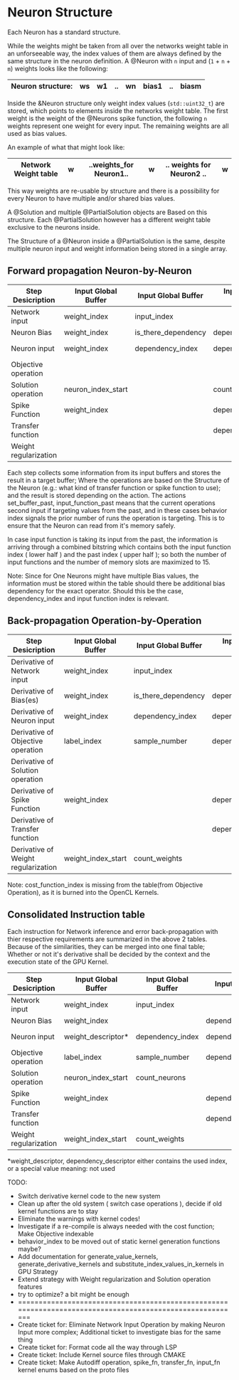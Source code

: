 # Neuron Structure


Each Neuron has a standard structure.

While the weights might be taken from all over the networks weight table in an unforseeable way, the index values of them are always defined by the same structure in the neuron definition. A @Neuron with `n` input and (`1` + `n` + `m`) weights looks like the following:

| Neuron structure: | ws | w1 | .. | wn | bias1 | .. | biasm |
|------------------|----|----|----|----|-------|----|-------|

Inside the &Neuron structure only weight index values (`std::uint32_t`) are stored, which points to elements inside the networks weight table. The first weight is the weight of the @Neurons spike function, the following `n` weights represent one weight for every input. The remaining weights are all used as bias values.

An example of what that might look like:

| Network Weight table | w|  ..weights_for Neuron1.. |w| .. weights for Neuron2 .. | w |
|----------------------|--|--------------------------|-|---------------------------|---|

This way weights are re-usable by structure and there is a possibility for every Neuron to have multiple and/or shared bias values.

A @Solution and multiple @PartialSolution objects are Based on this structure. Each @PartialSolution however has a different weight table exclusive to the neurons inside.

The Structure of a @Neuron inside a @PartialSolution is the same, despite multiple neuron input and weight information being stored in a single array.

## Forward propagation Neuron-by-Neuron

| Step Desicription       | Input Global Buffer | Input Global Buffer | Input Global Buffer | Input Global Buffer | Behavior Index                    |
|-------------------------|---------------------|---------------------|---------------------|---------------------|-----------------------------------|
| Network input           | weight_index        | input_index         |                     | operation_index     |                                   |
| Neuron Bias             | weight_index        | is_there_dependency | dependency_index    | operation_index     | input_function_index(optional)    |
| Neuron input            | weight_index        | dependency_index    | dependency_index    | operation_index     | input_function_index + past_index |
| Objective operation     |                     |                     |                     |                     |                                   |
| Solution operation      | neuron_index_start  |                     | count_neurons       |                     |                                   |
| Spike Function          | weight_index        |                     | dependency_index    | operation_index     | spike_function_index              |
| Transfer function       |                     |                     | dependency_index    | operation_index     | transfer_function_index           |
| Weight regularization   |                     |                     |                     |                     |                                   |

Each step collects some information from its input buffers and stores the result in a target buffer; Where the operations are based on the Structure of the Neuron (e.g.: what kind of transfer function or spike function to use); and the result is stored depending on the action. The actions set_buffer_past, input_function_past means that the current operations second input if targeting values from the past, and in these cases behavior index signals the prior number of runs the operation is targeting. This is to ensure that the Neuron can read from it's memory safely.

In case input function is taking its input from the past, the information is arriving through a combined bitstring which contains both the input function index ( lower half ) and the past index ( upper half ); so both the number of input functions and the number of memory slots are maximized to 15.

Note: Since for One Neurons might have multiple Bias values, the information must be stored within the table should there be additional bias dependency for the exact operator. Should this be the case, dependency_index and input function index is relevant.


## Back-propagation Operation-by-Operation

| Step Desicription                    | Input Global Buffer | Input Global Buffer       | Input Global Buffer | Input Global Buffer | Behavior Index                    |
|--------------------------------------|---------------------|---------------------------|---------------------|---------------------|-----------------------------------|
| Derivative of Network input          | weight_index        | input_index               |                     | operation_index     |                                   |
| Derivative of Bias(es)               | weight_index        | is_there_dependency       | dependency_index    | operation_index     | input_function_index(optional)    |
| Derivative of Neuron input           | weight_index        | dependency_index          | dependency_index    | operation_index     | input_function_index + past_index |
| Derivative of Objective operation    | label_index         | sample_number             | dependency_index    | operation_index     |                                   |
| Derivative of Solution operation     |                     |                           |                     |                     |                                   |
| Derivative of Spike Function         | weight_index        |                           | dependency_index    | operation_index     | spike_function_index              |
| Derivative of Transfer function      |                     |                           | dependency_index    | operation_index     | transfer_function_index           |
| Derivative of Weight regularization  | weight_index_start  | count_weights             |                     | operation_index     | feature_index                     |

Note: cost_function_index is missing from the table(from Objective Operation), as it is burned into the OpenCL Kernels.  


## Consolidated Instruction table

Each instruction for Network inference and error back-propagation with thier respective requirements are summarized in the above 2 tables. Because of the similarities, they can be merged into one final table; Whether or not it's derivative shall be decided by the context and the execution state of the GPU Kernel.


| Step Desicription       | Input Global Buffer | Input Global Buffer | Input Global Buffer     | Input Global Buffer | Behavior Index                    |
|-------------------------|---------------------|---------------------|-------------------------|---------------------|-----------------------------------|
| Network input           | weight_index        | input_index         |                         | operation_index     |                                   |
| Neuron Bias             | weight_index        |                     | dependency_descriptor*  | operation_index     | input_function_index(optional)    |
| Neuron input            | weight_descriptor*  | dependency_index    | dependency_index        | operation_index     | input_function_index + past_index |
| Objective operation     | label_index         | sample_number       | dependency_index        | operation_index     |                                   |
| Solution operation      | neuron_index_start  | count_neurons       |                         |                     |                                   |
| Spike Function          | weight_index        |                     | dependency_index        | operation_index     | spike_function_index              |
| Transfer function       |                     |                     | dependency_index        | operation_index     | transfer_function_index           |
| Weight regularization   | weight_index_start  | count_weights       |                         | operation_index     | feature_index                     |

\*weight_descriptor, dependency_descriptor either contains the used index, or a special value meaning: not used

TODO:
- Switch derivative kernel code to the new system
- Clean up after the old system ( switch case operations ), decide if old kernel functions are to stay
- Eliminate the warnings with kernel codes!
- Investigate if a re-compile is always needed with the cost function; Make Objective indexable
- behavior_index to be moved out of static kernel generation functions maybe?
- Add documentation for generate_value_kernels, generate_derivative_kernels and substitute_index_values_in_kernels in GPU Strategy
- Extend strategy with Weight regularization and Solution operation features
- try to optimize? a bit might be enough
- =========================================================================================================
- Create ticket for: Eliminate Network Input Operation by making Neuron Input more complex; Additional ticket to investigate bias for the same thing
- Create ticket for: Format code all the way through LSP
- Create ticket: Include Kernel source files through CMAKE 
- Create ticket: Make Autodiff operation, spike_fn, transfer_fn, input_fn kernel enums based on the proto files

